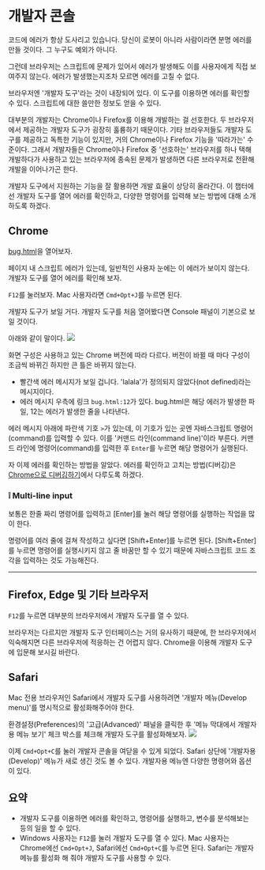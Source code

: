 # 개발자 콘솔
코드에 에러가 항상 도사리고 있습니다. 당신이 로봇이 아니라 사람이라면 분명 에러를 만들 것이다. 그 누구도 예외가 아니다.

그런데 브라우저는 스크립트에 문제가 있어서 에러가 발생해도 이를 사용자에게 직접 보여주지 않는다. 에러가 발생했는지조차 모르면 에러를 고칠 수 없다.

브라우저엔 '개발자 도구'라는 것이 내장되어 있다. 이 도구를 이용하면 에러를 확인할 수 있다. 스크립트에 대한 쓸만한 정보도 얻을 수 있다.

대부분의 개발자는 Chrome이나 Firefox를 이용해 개발하는 걸 선호한다. 두 브라우저에서 제공하는 개발자 도구가 굉장히 훌륭하기 때문이다. 기타 브라우저들도 개발자 도구를 제공하고 독특한 기능이 있지만, 거의 Chrome이나 Firefox 기능을 '따라가는' 수준이다. 그래서 개발자들은 Chrome이나 Firefox 중 '선호하는' 브라우저를 하나 택해 개발하다가 사용하고 있는 브라우저에 종속된 문제가 발생하면 다른 브라우저로 전환해 개발을 이어나가곤 한다.

개발자 도구에서 지원하는 기능을 잘 활용하면 개발 효율이 상당히 올라간다. 이 챕터에선 개발자 도구를 열어 에러를 확인하고, 다양한 명령어를 입력해 보는 방법에 대해 소개하도록 하겠다.

## Chrome
[bug.html](https://ko.javascript.info/article/devtools/bug.html)을 열어보자.

페이지 내 스크립트 에러가 있는데, 일반적인 사용자 눈에는 이 에러가 보이지 않는다. 개발자 도구를 열어 에러를 확인해 보자.

```F12```를 눌러보자. Mac 사용자라면 ```Cmd+Opt+J```를 누르면 된다.

개발자 도구가 보일 거다. 개발자 도구를 처음 열어봤다면 Console 패널이 기본으로 보일 것이다.

아래와 같이 말이다.
<img src="/1. Introduction/img/img2.png"></img>

화면 구성은 사용하고 있는 Chrome 버전에 따라 다르다. 버전이 바뀔 때 마다 구성이 조금씩 바뀌긴 하지만 큰 틀은 바뀌지 않는다.

* 빨간색 에러 메시지가 보일 겁니다. 'lalala'가 정의되지 않았다(not defined)라는 메시지이다.
* 에러 메시지 우측에 링크 ```bug.html:12```가 있다. bug.html은 해당 에러가 발생한 파일, 12는 에러가 발생한 줄을 나타낸다.

에러 메시지 아래에 파란색 기호 ```>```가 있는데, 이 기호가 있는 곳엔 자바스크립트 명령어(command)를 입력할 수 있다. 이를 '커맨드 라인(command line)'이라 부른다. 커맨드 라인에 명령어(command)를 입력한 후 ```Enter```를 누르면 해당 명령어가 실행된다.

자 이제 에러를 확인하는 방법을 알았다. 에러를 확인하고 고치는 방법(디버깅)은 [Chrome으로 디버깅하기]()에서 다루도록 하겠다.

### :grey_exclamation: Multi-line input 

보통은 한줄 짜리 명령어를 입력하고 [Enter]를 눌러 해당 명령어를 실행하는 작업을 많이 한다.

명령어를 여러 줄에 걸쳐 작성하고 싶다면 [Shift+Enter]를 누르면 된다. [Shift+Enter]를 누르면 명령어를 실행시키지 않고 줄 바꿈만 할 수 있기 때문에 자바스크립트 코드 조각을 입력하는 것도 가능해진다.
***

## Firefox, Edge 및 기타 브라우저
```F12```를 누르면 대부분의 브라우저에서 개발자 도구를 열 수 있다.

브라우저는 다르지만 개발자 도구 인터페이스는 거의 유사하기 때문에, 한 브라우저에서 익숙해지면 다른 브라우저에 적응하는 건 어렵지 않다. Chrome을 이용해 개발자 도구에 입문해 보시길 바란다.

## Safari
Mac 전용 브라우저인 Safari에서 개발자 도구를 사용하려면 '개발자 메뉴(Develop menu)'를 명시적으로 활성화해주어야 한다.

환경설정(Preferences)의 '고급(Advanced)' 패널을 클릭한 후 '메뉴 막대에서 개발자용 메뉴 보기' 체크 박스를 체크해 개발자 도구를 활성화해보자.
<img src="/1. Introduction/img/img3.png"></img>

이제 ```Cmd+Opt+C```를 눌러 개발자 콘솔을 여닫을 수 있게 되었다. Safari 상단에 '개발자용(Develop)' 메뉴가 새로 생긴 것도 볼 수 있다. 개발자용 메뉴엔 다양한 명령어와 옵션이 있다.

## 요약
* 개발자 도구를 이용하면 에러를 확인하고, 명령어를 실행하고, 변수를 분석해보는 등의 일을 할 수 있다.
* Windows 사용자는 ```F12```를 눌러 개발자 도구를 열 수 있다. Mac 사용자는 Chrome에선 ```Cmd+Opt+J```, Safari에선 ```Cmd+Opt+C```를 누르면 된다. Safari는 개발자 메뉴를 활성화 해 줘야 개발자 도구를 사용할 수 있다.
